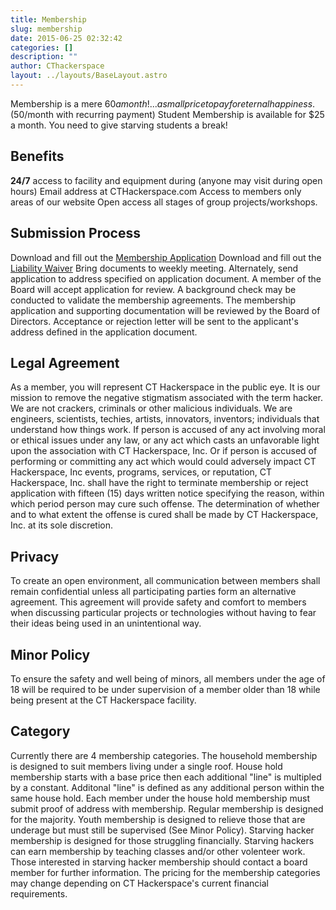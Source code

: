```yaml
---
title: Membership
slug: membership
date: 2015-06-25 02:32:42
categories: []
description: ""
author: CThackerspace
layout: ../layouts/BaseLayout.astro
---
```


Membership is a mere $60 a month! ...a small price to pay for eternal happiness. ($50/month with recurring payment) Student Membership is available for $25 a month. You need to give starving students a break!

## Benefits

**24/7** access to facility and equipment during (anyone may visit during open hours) Email address at CTHackerspace.com Access to members only areas of our website Open access all stages of group projects/workshops.

## Submission Process

Download and fill out the [Membership Application](/uploads/2023/02/CT_Hackerspace_Membership_Form_2021-10-09.pdf) Download and fill out the [Liability Waiver](/uploads/2023/02/CT_Hackerspace_Information_and_Liability_Waiver_2021-08-05.pdf) Bring documents to weekly meeting. Alternately, send application to address specified on application document. A member of the Board will accept application for review. A background check may be conducted to validate the membership agreements. The membership application and supporting documentation will be reviewed by the Board of Directors. Acceptance or rejection letter will be sent to the applicant's address defined in the application document.

## Legal Agreement

As a member, you will represent CT Hackerspace in the public eye. It is our mission to remove the negative stigmatism associated with the term hacker. We are not crackers, criminals or other malicious individuals. We are engineers, scientists, techies, artists, innovators, inventors; individuals that understand how things work. If person is accused of any act involving moral or ethical issues under any law, or any act which casts an unfavorable light upon the association with CT Hackerspace, Inc. Or if person is accused of performing or committing any act which would could adversely impact CT Hackerspace, Inc events, programs, services, or reputation, CT Hackerspace, Inc. shall have the right to terminate membership or reject application with fifteen (15) days written notice specifying the reason, within which period person may cure such offense. The determination of whether and to what extent the offense is cured shall be made by CT Hackerspace, Inc. at its sole discretion.

## Privacy

To create an open environment, all communication between members shall remain confidential unless all participating parties form an alternative agreement. This agreement will provide safety and comfort to members when discussing particular projects or technologies without having to fear their ideas being used in an unintentional way.

## Minor Policy

To ensure the safety and well being of minors, all members under the age of 18 will be required to be under supervision of a member older than 18 while being present at the CT Hackerspace facility.

## Category

Currently there are 4 membership categories. The household membership is designed to suit members living under a single roof. House hold membership starts with a base price then each additional "line" is multipled by a constant. Additonal "line" is defined as any additional person within the same house hold. Each member under the house hold membership must submit proof of address with membership. Regular membership is designed for the majority. Youth membership is designed to relieve those that are underage but must still be supervised (See Minor Policy). Starving hacker membership is designed for those struggling financially. Starving hackers can earn membership by teaching classes and/or other volenteer work. Those interested in starving hacker membership should contact a board member for further information. The pricing for the membership categories may change depending on CT Hackerspace's current financial requirements.
